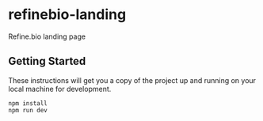 # refinebio-landing

Refine.bio landing page

## Getting Started

These instructions will get you a copy of the project up and running on your local machine for development.

```
npm install
npm run dev
```
